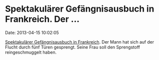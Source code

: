 Spektakulärer Gefängnisausbuch in Frankreich. Der \...
======================================================

Date: 2013-04-15 10:02:05

[Spektakulärer Gefängnisausbuch in
Frankreich](http://ml.spiegel.de/article.do?id=894263). Der Mann hat
sich auf der Flucht durch fünf Türen gesprengt. Seine Frau soll den
Sprengstoff reingeschmuggelt haben.
